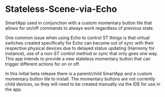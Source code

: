 # Stateless-Scene-via-Echo
SmartApp used in conjunction with a custom momentary button tile that allows for on/off commands to always work regardless of previous state.

One common issue when using Echo to control ST things is that virtual switches created specifically for Echo can become out of sync with their respective physical devices due to delayed status updating (Harmony for instance), use of a non-ST control method or sync that only goes one way. This app intends to provide a new stateless momentary button that can trigger different actions for on or off. 

In this initial beta release there is a parent/child SmartApp and a custom momentary button tile to install. The momentary buttons are not currently child devices, so they will need to be created manually via the IDE for use in the app.
